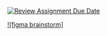 [![Review Assignment Due Date](https://classroom.github.com/assets/deadline-readme-button-24ddc0f5d75046c5622901739e7c5dd533143b0c8e959d652212380cedb1ea36.svg)](https://classroom.github.com/a/Y748gS5A)

[![figma brainstorm]](https://www.figma.com/file/4IXxggmjTetXUDIUFTn7Aa/Untitled?type=whiteboard&node-id=0%3A1&t=BscHWKJsNrpxj7oZ-1)
